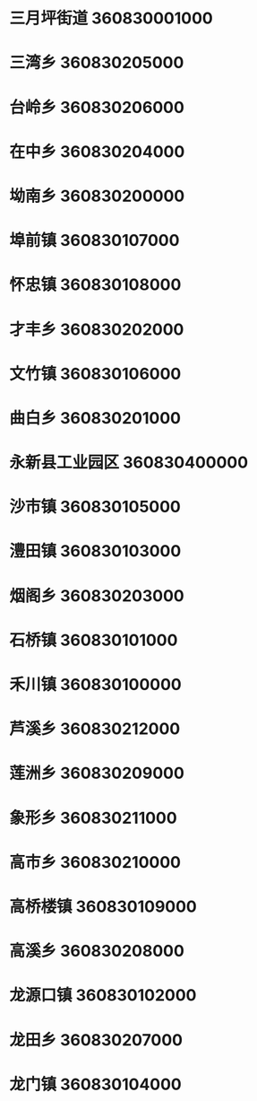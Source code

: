 # 三月坪街道 360830001000
# 三湾乡 360830205000
# 台岭乡 360830206000
# 在中乡 360830204000
# 坳南乡 360830200000
# 埠前镇 360830107000
# 怀忠镇 360830108000
# 才丰乡 360830202000
# 文竹镇 360830106000
# 曲白乡 360830201000
# 永新县工业园区 360830400000
# 沙市镇 360830105000
# 澧田镇 360830103000
# 烟阁乡 360830203000
# 石桥镇 360830101000
# 禾川镇 360830100000
# 芦溪乡 360830212000
# 莲洲乡 360830209000
# 象形乡 360830211000
# 高市乡 360830210000
# 高桥楼镇 360830109000
# 高溪乡 360830208000
# 龙源口镇 360830102000
# 龙田乡 360830207000
# 龙门镇 360830104000
